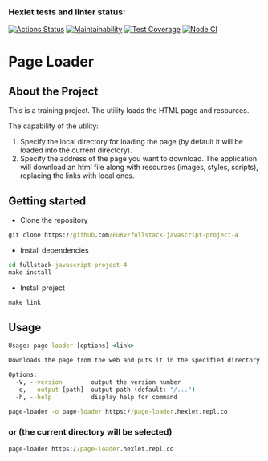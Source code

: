 ### Hexlet tests and linter status:
[![Actions Status](https://github.com/EuRV/fullstack-javascript-project-4/workflows/hexlet-check/badge.svg)](https://github.com/EuRV/fullstack-javascript-project-4/actions)
[![Maintainability](https://api.codeclimate.com/v1/badges/479e9ff745f4c881dac1/maintainability)](https://codeclimate.com/github/EuRV/fullstack-javascript-project-4/maintainability)
[![Test Coverage](https://api.codeclimate.com/v1/badges/479e9ff745f4c881dac1/test_coverage)](https://codeclimate.com/github/EuRV/fullstack-javascript-project-4/test_coverage)
[![Node CI](https://github.com/EuRV/fullstack-javascript-project-4/actions/workflows/nodejs.yml/badge.svg)](https://github.com/EuRV/fullstack-javascript-project-4/actions/workflows/nodejs.yml)
# Page Loader
## About the Project
This is a training project. The utility loads the HTML page and resources.

The capability of the utility:
1) Specify the local directory for loading the page (by default it will be loaded into the current directory).
2) Specify the address of the page you want to download. The application will download an html file along with resources (images, styles, scripts), replacing the links with local ones.

## Getting started
- Clone the repository
```cmd
git clone https://github.com/EuRV/fullstack-javascript-project-4
```
- Install dependencies
```cmd
cd fullstack-javascript-project-4
make install
```
- Install project
```cmd
make link
```

## Usage
```cmd
Usage: page-loader [options] <link>

Downloads the page from the web and puts it in the specified directory

Options:
  -V, --version        output the version number
  -o, --output [path]  output path (default: "/...")
  -h, --help           display help for command
```
```cmd
page-loader -o page-loader https://page-loader.hexlet.repl.co
```
### or (the current directory will be selected)
```cmd
page-loader https://page-loader.hexlet.repl.co
```
